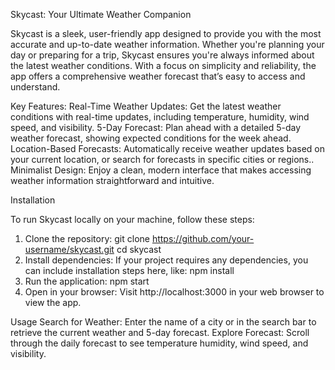 Skycast: Your Ultimate Weather Companion

Skycast is a sleek, user-friendly app designed to provide you with the most accurate and up-to-date weather information. Whether you're planning your day or preparing for a trip, Skycast ensures you're always informed about the latest weather conditions. With a focus on simplicity and reliability, the app offers a comprehensive weather forecast that’s easy to access and understand.

Key Features:
Real-Time Weather Updates: Get the latest weather conditions with real-time updates, including temperature, humidity, wind speed, and visibility.
5-Day Forecast: Plan ahead with a detailed 5-day weather forecast, showing expected conditions for the week ahead.
Location-Based Forecasts: Automatically receive weather updates based on your current location, or search for forecasts in specific cities or regions..
Minimalist Design: Enjoy a clean, modern interface that makes accessing weather information straightforward and intuitive.

 Installation

To run Skycast locally on your machine, follow these steps:

1. Clone the repository:
   git clone https://github.com/your-username/skycast.git
   cd skycast
2. Install dependencies:
If your project requires any dependencies, you can include installation steps here, like:
npm install
3. Run the application:
npm start
4. Open in your browser:
Visit http://localhost:3000 in your web browser to view the app.

Usage
Search for Weather: Enter the name of a city or in the search bar to retrieve the current weather and 5-day forecast.
Explore Forecast: Scroll through the daily forecast to see temperature humidity, wind speed, and visibility.
